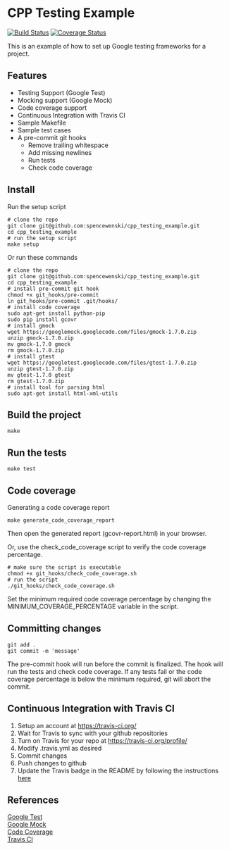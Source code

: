 CPP Testing Example
===================
[![Build Status](https://travis-ci.org/spencewenski/cpp_testing_example.svg?branch=master)](https://travis-ci.org/spencewenski/cpp_testing_example)
[![Coverage Status](https://coveralls.io/repos/spencewenski/cpp_testing_example/badge.svg?branch=master&service=github)](https://coveralls.io/github/spencewenski/cpp_testing_example?branch=master)

This is an example of how to set up Google testing frameworks for a project.

Features
--------
- Testing Support (Google Test)
- Mocking support (Google Mock)
- Code coverage support
- Continuous Integration with Travis CI
- Sample Makefile
- Sample test cases
- A pre-commit git hooks
  - Remove trailing whitespace
  - Add missing newlines
  - Run tests
  - Check code coverage


Install
-------
Run the setup script

```
# clone the repo
git clone git@github.com:spencewenski/cpp_testing_example.git
cd cpp_testing_example
# run the setup script
make setup
```

Or run these commands
```
# clone the repo
git clone git@github.com:spencewenski/cpp_testing_example.git
cd cpp_testing_example
# install pre-commit git hook
chmod +x git_hooks/pre-commit
ln git_hooks/pre-commit .git/hooks/
# install code coverage
sudo apt-get install python-pip
sudo pip install gcovr
# install gmock
wget https://googlemock.googlecode.com/files/gmock-1.7.0.zip
unzip gmock-1.7.0.zip
mv gmock-1.7.0 gmock
rm gmock-1.7.0.zip
# install gtest
wget https://googletest.googlecode.com/files/gtest-1.7.0.zip
unzip gtest-1.7.0.zip
mv gtest-1.7.0 gtest
rm gtest-1.7.0.zip
# install tool for parsing html
sudo apt-get install html-xml-utils
```


Build the project
-----------------
```
make
```


Run the tests
-------------
```
make test
```


Code coverage
---------------------------------
Generating a code coverage report
```
make generate_code_coverage_report
```
Then open the generated report (gcovr-report.html) in your browser.

Or, use the check_code_coverage script to verify the code coverage percentage.
```
# make sure the script is executable
chmod +x git_hooks/check_code_coverage.sh
# run the script
./git_hooks/check_code_coverage.sh
```
Set the minimum required code coverage percentage by changing the
MINIMUM_COVERAGE_PERCENTAGE variable in the script.


Committing changes
------------------
```
git add .
git commit -m 'message'
```
The pre-commit hook will run before the commit is finalized. The hook will
run the tests and check code coverage. If any tests fail or the code coverage
percentage is below the minimum required, git will abort the commit.


Continuous Integration with Travis CI
-------------------------------------
1. Setup an account at https://travis-ci.org/
2. Wait for Travis to sync with your github repositories
3. Turn on Travis for your repo at https://travis-ci.org/profile/<github username>
4. Modify .travis.yml as desired
5. Commit changes
6. Push changes to github
7. Update the Travis badge in the README by following the instructions [here](http://docs.travis-ci.com/user/status-images/)


References
----------
[Google Test](https://code.google.com/p/googletest/)  
[Google Mock](https://code.google.com/p/googlemock/)  
[Code Coverage](http://gcovr.com/)  
[Travis CI](http://docs.travis-ci.com/)  
